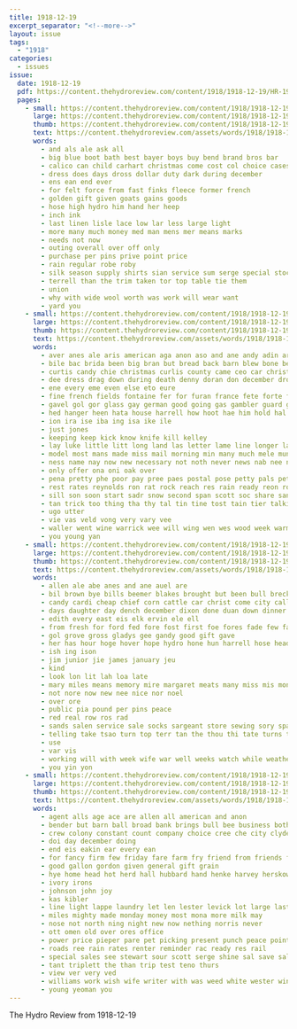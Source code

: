 ```yaml
---
title: 1918-12-19
excerpt_separator: "<!--more-->"
layout: issue
tags:
  - "1918"
categories:
  - issues
issue:
  date: 1918-12-19
  pdf: https://content.thehydroreview.com/content/1918/1918-12-19/HR-1918-12-19.pdf
  pages:
    - small: https://content.thehydroreview.com/content/1918/1918-12-19/small/HR-1918-12-19-01.jpg
      large: https://content.thehydroreview.com/content/1918/1918-12-19/large/HR-1918-12-19-01.jpg
      thumb: https://content.thehydroreview.com/content/1918/1918-12-19/thumbnails/HR-1918-12-19-01.jpg
      text: https://content.thehydroreview.com/assets/words/1918/1918-12-19/HR-1918-12-19-01.txt
      words:
        - and als ale ask all
        - big blue boot bath best bayer boys buy bend brand bros bar
        - calico can child carhart christmas come cost col choice cases carry coats
        - dress does days dross dollar duty dark during december
        - ens ean end ever
        - for felt force from fast finks fleece former french
        - golden gift given goats gains goods
        - hose high hydro him hand her heep
        - inch ink
        - last linen lisle lace low lar less large light
        - more many much money med man mens mer means marks
        - needs not now
        - outing overall over off only
        - purchase per pins prive point price
        - rain regular robe roby
        - silk season supply shirts sian service sum serge special stock spring saving sale storm sales suits saturday store small suit save styles single standard
        - terrell than the trim taken tor top table tie them
        - union
        - why with wide wool worth was work will wear want
        - yard you
    - small: https://content.thehydroreview.com/content/1918/1918-12-19/small/HR-1918-12-19-02.jpg
      large: https://content.thehydroreview.com/content/1918/1918-12-19/large/HR-1918-12-19-02.jpg
      thumb: https://content.thehydroreview.com/content/1918/1918-12-19/thumbnails/HR-1918-12-19-02.jpg
      text: https://content.thehydroreview.com/assets/words/1918/1918-12-19/HR-1918-12-19-02.txt
      words:
        - aver anes ale aris american aga anon aso and ane andy adin are aly apa atty age albert allen all aid
        - bile bac brida been big bran but bread back barn blew bone bead brought bennett bin body bar business bros began blood barracks bailey bering both bilal besa beat baptist barley bis bare boys baker
        - curtis candy chie christmas curlis county came ceo car christian city chest cassio clinton cly canal christina camp change canyon caddo cheney cross corn cedar chere counts comes coffee cock call
        - dee dress drag down during death denny doran don december drop depew day days ded der dod dat duty
        - ene every eme even else eto eure
        - fine french fields fontaine fer for furan france fete forte fay friday foster foy from falling fon fing ford farm
        - gavel gol gor glass gay german good going gas gambler guard gow gou goods grave gin getting
        - hed hanger heen hata house harrell how hoot hae him hold hal health heading hour hens hinton hydro half has heed hughes hard hale hank hedge had han head herta heater home halls her hing
        - ion ira ise iba ing isa ike ile
        - just jones
        - keeping keep kick know knife kill kelley
        - lay luke little litt long land las letter lame line longer lai loe
        - model most mans made miss mail morning min many much mele mundy must mal mere matter members monga means mike mer men man mexico menten mules
        - ness name nay now new necessary not noth never news nab nee nami nie nai nira noma non
        - only offer ona oni oak over
        - pena pretty phe poor pay pree paes postal pose petty pals pet pana paper pent pete
        - rest rates reynolds ron rat rock reach res rain ready reon roll rink roar red rel rate rot rou ray rane
        - sill son soon start sadr snow second span scott soc share sans sour still shadow saa seen scale smith she self sale spell short ship service standard sewing school side sear south sali selves santos see sorel speak syms sick sand sem
        - tan trick too thing tha thy tal tin tine tost tain tier talkington tie tol them then the tora teem tater thal thet ten thad tor thomas tian taken tala times take throw
        - ugo utter
        - vie vas veld vong very vary vee
        - waller went wine warrick wee will wing wen wes wood week warm words winter wal while worth was walk with way whit wheat wat work world war wines
        - you young yan
    - small: https://content.thehydroreview.com/content/1918/1918-12-19/small/HR-1918-12-19-03.jpg
      large: https://content.thehydroreview.com/content/1918/1918-12-19/large/HR-1918-12-19-03.jpg
      thumb: https://content.thehydroreview.com/content/1918/1918-12-19/thumbnails/HR-1918-12-19-03.jpg
      text: https://content.thehydroreview.com/assets/words/1918/1918-12-19/HR-1918-12-19-03.txt
      words:
        - allen ale abe anes and ane auel are
        - bil brown bye bills beemer blakes brought but been bull breckenridge body big
        - candy cardi cheap chief corn cattle car christ come city call caddo christmas coats county cash cross case
        - days daughter day dench december dixon done duan down dinner
        - edith every east eis elk ervin ele ell
        - from fresh for ford fed fore fost first foe fores fade few farm
        - gol grove gross gladys gee gandy good gift gave
        - her has hour hoge hover hope hydro hone hun harrell hose head heh hardware harrow held home hibbs hundred had
        - ish ing ison
        - jim junior jie james january jeu
        - kind
        - look lon lit lah loa late
        - mary miles means memory mire margaret meats many miss mis monday mules meal mat mon made
        - not nore now new nee nice nor noel
        - over ore
        - public pia pound per pins peace
        - red real row ros rad
        - sands salen service sale socks sargeant store sewing sory span silver share sally sunday south sari said son sell smooth she
        - telling take tsao turn top terr tan the thou thi tate turns ted tell terrell
        - use
        - var vis
        - working will with week wife war well weeks watch while weatherford win want wilson
        - you yin yon
    - small: https://content.thehydroreview.com/content/1918/1918-12-19/small/HR-1918-12-19-04.jpg
      large: https://content.thehydroreview.com/content/1918/1918-12-19/large/HR-1918-12-19-04.jpg
      thumb: https://content.thehydroreview.com/content/1918/1918-12-19/thumbnails/HR-1918-12-19-04.jpg
      text: https://content.thehydroreview.com/assets/words/1918/1918-12-19/HR-1918-12-19-04.txt
      words:
        - agent alls age ace are allen all american and anon
        - bender but barn ball broad bank brings bull bee business both bradley busi bulls buy big bon bonds breeding best
        - crew colony constant count company choice cree che city clyde candies col cannon cold care cattle cordial chas christmas
        - doi day december doing
        - end eis eakin ear every ean
        - for fancy firm few friday fare farm fry friend from friends farmer full fuel foreman fay
        - good gallon gordon given general gift grain
        - hye home head hot herd hall hubbard hand henke harvey herskowitz hatfield hinton hine hydro
        - ivory irons
        - johnson john joy
        - kas kibler
        - line light lappe laundry let len lester levick lot large last like
        - miles mighty made monday money most mona more milk may
        - nose not north ning night new now nething norris never
        - ott omen old over ores office
        - power price pieper pare pet picking present punch peace point per public
        - roads ree rain rates renter reminder rac ready res rail
        - special sales see stewart sour scott serge shine sal save sale smooth sar stamps such sil sam standard stuff starts sane surgeon supply scotch seale spain sell soat
        - tant triplett the than trip test teno thurs
        - view ver very ved
        - williams work wish wife writer with was weed white wester win worn will ware weeks whiteley war winter
        - young yeoman you
---
```


The Hydro Review from 1918-12-19

<!--more-->

